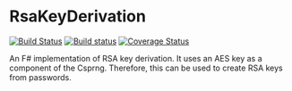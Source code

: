 # RsaKeyDerivation

[![Build Status](https://travis-ci.org/JackMatusiewicz/RsaKeyDerivation.svg?branch=master)](https://travis-ci.org/JackMatusiewicz/RsaKeyDerivation)
[![Build status](https://ci.appveyor.com/api/projects/status/bj6umx52353mo4h0?svg=true)](https://ci.appveyor.com/project/JackMatusiewicz/rsakeyderivation)
[![Coverage Status](https://coveralls.io/repos/github/JackMatusiewicz/RsaKeyDerivation/badge.svg?branch=master)](https://coveralls.io/github/JackMatusiewicz/RsaKeyDerivation?branch=master)

An F# implementation of RSA key derivation. It uses an AES key as a component of the Csprng. Therefore, this can be used to create RSA keys from passwords.

